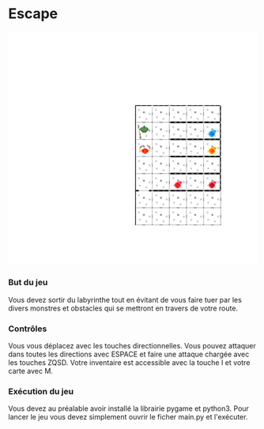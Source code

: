 # Escape

![](images/ImageMenu.png)

### But du jeu

Vous devez sortir du labyrinthe tout en évitant de vous faire tuer par les divers monstres et obstacles qui se mettront en travers de votre route.

### Contrôles

Vous vous déplacez avec les touches directionnelles. Vous pouvez attaquer dans toutes les directions avec ESPACE et faire une attaque chargée avec les touches ZQSD. Votre inventaire est accessible avec la touche I et votre carte avec M.

### Exécution du jeu

Vous devez au préalable avoir installé la librairie pygame et python3.
Pour lancer le jeu vous devez simplement ouvrir le ficher main.py et l'exécuter.
